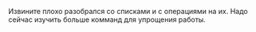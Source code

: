 Извините плохо разобрался со списками и с операциями на их. Надо сейчас изучить больше комманд для упрощения работы.